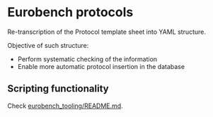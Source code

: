 # Eurobench protocols

Re-transcription of the Protocol template sheet into YAML structure.

Objective of such structure:

* Perform systematic checking of the information
* Enable more automatic protocol insertion in the database

## Scripting functionality

Check [eurobench_tooling/README.md](eurobench_tooling/README.md).
